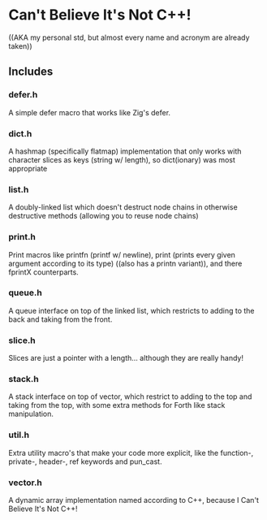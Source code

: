 # Can't Believe It's Not C++!
((AKA my personal std, but almost every name and acronym are already taken))

## Includes
### defer.h
A simple defer macro that works like Zig's defer.
### dict.h
A hashmap (specifically flatmap) implementation that only works with character slices as keys (string w/ length), so dict(ionary) was most appropriate
### list.h
A doubly-linked list which doesn't destruct node chains in otherwise destructive methods (allowing you to reuse node chains)
### print.h
Print macros like printfn (printf w/ newline), print (prints every given argument according to its type) ((also has a printn variant)), and there fprintX counterparts.
### queue.h
A queue interface on top of the linked list, which restricts to adding to the back and taking from the front.
### slice.h
Slices are just a pointer with a length... although they are really handy!
### stack.h
A stack interface on top of vector, which restrict to adding to the top and taking from the top, with some extra methods for Forth like stack manipulation.
### util.h
Extra utility macro's that make your code more explicit, like the function-, private-, header-, ref keywords and pun_cast.
### vector.h
A dynamic array implementation named according to C++, because I Can't Believe It's Not C++!
